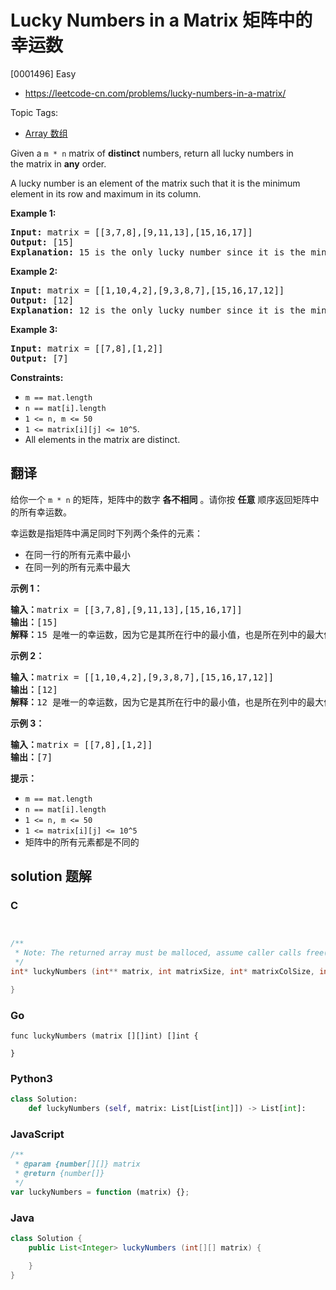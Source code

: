 # Lucky Numbers in a Matrix 矩阵中的幸运数

[0001496] Easy

- https://leetcode-cn.com/problems/lucky-numbers-in-a-matrix/

Topic Tags:

- [Array 数组](https://leetcode-cn.com/tag/array/)

Given a `m * n` matrix of **distinct** numbers, return all lucky numbers in the matrix in **any** order.

A lucky number is an element of the matrix such that it is the minimum element in its row and maximum in its column.

**Example 1:**

<pre><strong>Input:</strong> matrix = [[3,7,8],[9,11,13],[15,16,17]]
<strong>Output:</strong> [15]
<strong>Explanation:</strong> 15 is the only lucky number since it is the minimum in its row and the maximum in its column
</pre>

**Example 2:**

<pre><strong>Input:</strong> matrix = [[1,10,4,2],[9,3,8,7],[15,16,17,12]]
<strong>Output:</strong> [12]
<strong>Explanation:</strong> 12 is the only lucky number since it is the minimum in its row and the maximum in its column.
</pre>

**Example 3:**

<pre><strong>Input:</strong> matrix = [[7,8],[1,2]]
<strong>Output:</strong> [7]
</pre>

**Constraints:**

- `m == mat.length`
- `n == mat[i].length`
- `1 <= n, m <= 50`
- `1 <= matrix[i][j] <= 10^5`.
- All elements in the matrix are distinct.

## 翻译

给你一个 `m * n` 的矩阵，矩阵中的数字 **各不相同** 。请你按 **任意** 顺序返回矩阵中的所有幸运数。

幸运数是指矩阵中满足同时下列两个条件的元素：

- 在同一行的所有元素中最小
- 在同一列的所有元素中最大

**示例 1：**

<pre><strong>输入：</strong>matrix = [[3,7,8],[9,11,13],[15,16,17]]
<strong>输出：</strong>[15]
<strong>解释：</strong>15 是唯一的幸运数，因为它是其所在行中的最小值，也是所在列中的最大值。
</pre>

**示例 2：**

<pre><strong>输入：</strong>matrix = [[1,10,4,2],[9,3,8,7],[15,16,17,12]]
<strong>输出：</strong>[12]
<strong>解释：</strong>12 是唯一的幸运数，因为它是其所在行中的最小值，也是所在列中的最大值。
</pre>

**示例 3：**

<pre><strong>输入：</strong>matrix = [[7,8],[1,2]]
<strong>输出：</strong>[7]
</pre>

**提示：**

- `m == mat.length`
- `n == mat[i].length`
- `1 <= n, m <= 50`
- `1 <= matrix[i][j] <= 10^5`
- 矩阵中的所有元素都是不同的

## solution 题解

### C

```c


/**
 * Note: The returned array must be malloced, assume caller calls free().
 */
int* luckyNumbers (int** matrix, int matrixSize, int* matrixColSize, int* returnSize){

}
```

### Go

```golang
func luckyNumbers (matrix [][]int) []int {

}
```

### Python3

```python
class Solution:
    def luckyNumbers (self, matrix: List[List[int]]) -> List[int]:
```

### JavaScript

```javascript
/**
 * @param {number[][]} matrix
 * @return {number[]}
 */
var luckyNumbers = function (matrix) {};
```

### Java

```java
class Solution {
    public List<Integer> luckyNumbers (int[][] matrix) {

    }
}
```

